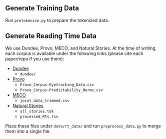 ## Generate Training Data

Run `pretokenize.py` to prepare the tokenized data.

## Generate Reading Time Data

We use Dundee, Provo, MECO, and Natural Stories. At the time of writing, each corpus is available under the following links (please cite each paper/repo if you use them):

* [Dundee](https://drive.google.com/file/d/1e-anJ4laGlTY-E0LNook1EzKBU2S1jI8)
    * `dundee/`
* [Provo](https://osf.io/sjefs/wiki/home/)
    * `Provo_Corpus-Eyetracking_Data.csv`
    * `Provo_Corpus-Predictability_Norms.csv`
* [MECO](https://osf.io/3527a/files/)
    * `joint_data_trimmed.csv`
* [Natural Stories](https://github.com/languageMIT/naturalstories/tree/master/naturalstories_RTS)
    * `all_stories.tok`
    * `processed_RTs.tsv`

Place these files under `data/rt_data/` and run `preprocess_data.py` to merge them into a single file.
